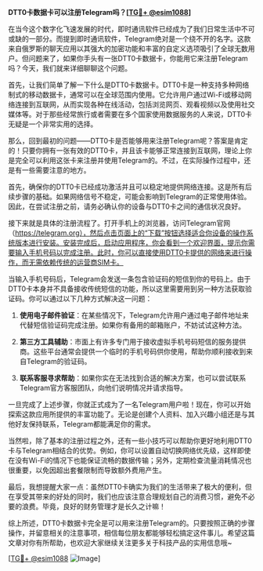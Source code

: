 **DTT0卡数据卡可以注册Telegram吗？[[TG💪+ @esim1088](https://t.me/s/esim1088)]**

在当今这个数字化飞速发展的时代，即时通讯软件已经成为了我们日常生活中不可或缺的一部分。而提到即时通讯软件，Telegram绝对是一个绕不开的名字。这款来自俄罗斯的聊天应用以其强大的加密功能和丰富的自定义选项吸引了全球无数用户。但问题来了，如果你手头有一张DTT0卡数据卡，你能用它来注册Telegram吗？今天，我们就来详细聊聊这个问题。

首先，让我们简单了解一下什么是DTT0卡数据卡。DTT0卡是一种支持多种网络制式的移动数据卡，通常可以在全球范围内使用。它允许用户通过Wi-Fi或移动网络连接到互联网，从而实现各种在线活动，包括浏览网页、观看视频以及使用社交媒体等。对于那些经常旅行或者需要在多个国家使用数据服务的人来说，DTT0卡无疑是一个非常实用的选择。

那么，回到最初的问题——DTT0卡是否能够用来注册Telegram呢？答案是肯定的！只要你拥有一张有效的DTT0卡，并且该卡能够正常连接到互联网，理论上你是完全可以利用这张卡来注册并使用Telegram的。不过，在实际操作过程中，还是有一些需要注意的地方。

首先，确保你的DTT0卡已经成功激活并且可以稳定地提供网络连接。这是所有后续步骤的基础。如果网络信号不稳定，可能会影响到Telegram的正常使用体验。因此，在尝试注册之前，请务必确认你的设备与DTT0卡之间的通信状况良好。

接下来就是具体的注册流程了。打开手机上的浏览器，访问Telegram官网（https://telegram.org），然后点击页面上的“下载”按钮选择适合你设备的操作系统版本进行安装。安装完成后，启动应用程序，你会看到一个欢迎界面，提示你需要输入手机号码以完成注册。此时，你可以直接使用DTT0卡提供的网络来进行操作，而无需依赖传统的运营商SIM卡。

当输入手机号码后，Telegram会发送一条包含验证码的短信到你的号码上。由于DTT0卡本身并不具备接收传统短信的功能，所以这里需要用到另一种方法获取验证码。你可以通过以下几种方式解决这一问题：

1. **使用电子邮件验证**：在某些情况下，Telegram允许用户通过电子邮件地址来代替短信验证码完成注册。如果你有备用的邮箱账户，不妨试试这种方法。
   
2. **第三方工具辅助**：市面上有许多专门用于接收虚拟手机号码短信的服务提供商。这些平台通常会提供一个临时的手机号码供你使用，帮助你顺利接收到来自Telegram的验证码。

3. **联系客服寻求帮助**：如果你实在无法找到合适的解决方案，也可以尝试联系Telegram官方客服团队，向他们说明情况并请求指导。

一旦完成了上述步骤，你就正式成为了一名Telegram用户啦！现在，你可以开始探索这款应用所提供的丰富功能了。无论是创建个人资料、加入兴趣小组还是与其他好友保持联系，Telegram都能满足你的需求。

当然啦，除了基本的注册过程之外，还有一些小技巧可以帮助你更好地利用DTT0卡与Telegram相结合的优势。例如，你可以设置自动切换网络优先级，这样即使在没有Wi-Fi的情况下也能保证流畅的数据传输；另外，定期检查流量消耗情况也很重要，以免因超出套餐限制而导致额外费用产生。

最后，我想提醒大家一点：虽然DTT0卡确实为我们的生活带来了极大的便利，但在享受其带来的好处的同时，我们也应该注意合理规划自己的消费习惯，避免不必要的浪费。毕竟，良好的财务管理才是长久之计嘛！

综上所述，DTT0卡数据卡完全是可以用来注册Telegram的。只要按照正确的步骤操作，并留意相关的注意事项，相信每位朋友都能够轻松搞定这件事儿。希望这篇文章对你有所帮助，也欢迎大家继续关注更多关于科技产品的实用信息哦~ 

[[TG💪+ @esim1088](https://t.me/s/esim1088) ![Image](https://i.postimg.cc/4NQfJmqS/Snipaste-2025-05-13-00-14-12.png)]